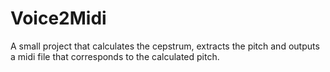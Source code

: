 # Voice2Midi

A small project that calculates the cepstrum, extracts
the pitch and outputs a midi file that corresponds to
the calculated pitch.
